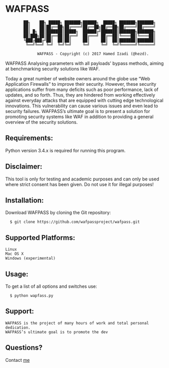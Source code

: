 # WAFPASS

                                                                
            ██╗    ██╗ █████╗ ███████╗██████╗  █████╗ ███████╗███████╗
            ██║    ██║██╔══██╗██╔════╝██╔══██╗██╔══██╗██╔════╝██╔════╝
            ██║ █╗ ██║███████║█████╗  ██████╔╝███████║███████╗███████╗
            ██║███╗██║██╔══██║██╔══╝  ██╔═══╝ ██╔══██║╚════██║╚════██║
            ╚███╔███╔╝██║  ██║██║     ██║     ██║  ██║███████║███████║
             ╚══╝╚══╝ ╚═╝  ╚═╝╚═╝     ╚═╝     ╚═╝  ╚═╝╚══════╝╚══════╝
                         
                  WAFPASS - Copyright (c) 2017 Hamed Izadi (@hezd). 

        

WAFPASS Analysing parameters with all payloads' bypass methods, aiming at benchmarking security solutions like WAF.


Today a great number of website owners around the globe use “Web Application Firewalls” to improve their security. However, these security applications suffer from many deficits such as poor performance, lack of updates, and so forth. Thus, they are hindered from working effectively against everyday attacks that are equipped with cutting edge technological innovations. This vulnerability can cause various issues and even lead to security failures. 
WAFPASS’s ultimate goal is to present a solution for promoting security systems like WAF in addition to providing a general overview of the security solutions.  


## Requirements:
  Python version 3.4.x is required for running this program.



## Disclaimer:
  This tool is only for testing and academic purposes and can only be used where strict consent has been given. Do not use it   for illegal purposes!


## Installation:
  Download WAFPASS by cloning the Git repository:
  
      $ git clone https://github.com/wafpassproject/wafpass.git


## Supported Platforms:

    Linux
    Mac OS X
    Windows (experimental)


## Usage:

  To get a list of all options and switches use:
  
      $ python wapfass.py


## Support:

    WAFPASS is the project of many hours of work and total personal dedication.
    WAFPASS’s ultimate goal is to promote the dev

## Questions?

Contact [me](mailto:hamedizadi@gmail.com)
 
